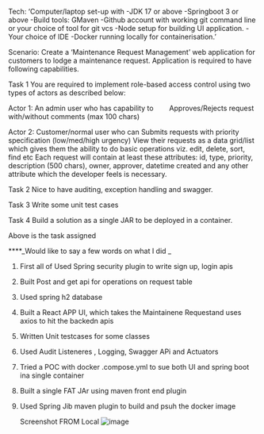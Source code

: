 

Tech:
‘Computer/laptop set-up with 
-JDK 17 or above
-Springboot 3 or above
-Build tools: GMaven
-Github account with working git command line or your choice of tool for git vcs
-Node setup for building UI application.
-Your choice of IDE
-Docker running locally for containerisation.’

Scenario:
Create a ‘Maintenance Request Management’ web application for customers to lodge a maintenance request. Application is required to have following capabilities.

Task 1
You are required to implement role-based access control using two types of actors as described below:

Actor 1: An admin user who has capability to
  Approves/Rejects request with/without comments (max 100 chars)

Actor 2: Customer/normal user who can
Submits requests with priority specification (low/med/high urgency)
View their requests as a data grid/list which gives them the ability to do basic operations viz. edit, delete, sort, find etc
Each request will contain at least these attributes: id, type, priority, description (500 chars), owner, approver, datetime created and any other attribute which the developer feels is necessary.

Task 2
Nice to have auditing, exception handling and swagger.

Task 3
Write some unit test cases

Task 4
Build a solution as a single JAR to be deployed in a container.


Above is the task assigned

****_Would like to say a few words on what I did _

1. First all of Used Spring security plugin to  write sign up, login apis
2. Built Post and get api for operations on request table
3. Used spring h2 database
4. Built a React APP UI, which takes the Maintainene Requestand uses axios to hit the backedn apis
5. Written Unit testcases for some classes
6. Used Audit Listeneres , Logging, Swagger APi and Actuators
7. Tried a POC with docker .compose.yml to sue both UI and spring boot ina  single container
8. Built a single FAT JAr using maven front end plugin
9. Used Spring Jib maven plugin to build and psuh the docker image 


   Screenshot FROM Local
   ![image](https://github.com/user-attachments/assets/77d03a32-0899-403e-a345-920090091b1b)
